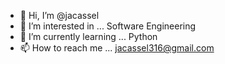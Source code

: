 - 👋 Hi, I’m @jacassel
- 👀 I’m interested in ... Software Engineering
- 🌱 I’m currently learning ... Python
- 📫 How to reach me ... jacassel316@gmail.com

